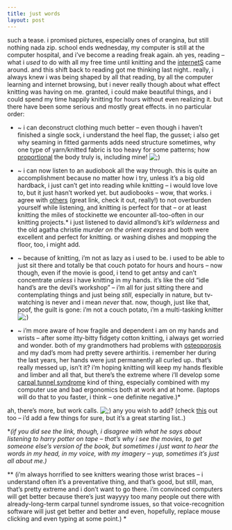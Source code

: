 ```yaml
---
title: just words
layout: post
---
```


such a tease. i promised pictures, especially ones of orangina, but still nothing nada zip. school ends wednesday, my computer is still at the computer hospital, and i&#8217;ve become a reading freak again. ah yes, reading &#8211; what i *used* to do with all my free time until knitting and the [internetS][1] came around. and this shift back to reading got me thinking last night.. really, i always knew i was being shaped by all that reading, by all the computer learning and internet browsing, but i never really though about what effect knitting was having on me. granted, i could make beautiful things, and i could spend my time happily knitting for hours without even realizing it. but there have been some serious and mostly great effects. in no particular order:

  * ~ i can deconstruct clothing much better &#8211; even though i haven&#8217;t finished a single sock, i understand the heel flap, the gusset; i also get why seaming in fitted garments adds need structure sometimes, why one type of yarn/knitted fabric is too heavy for some patterns; how [proportional][2] the body truly is, including mine! <img src="http://localhost:8888/wordpress/wp-includes/images/smilies/icon_wink.gif" alt=";)" class="wp-smiley" />

  * ~ i can now listen to an audiobook all the way through. this is quite an accomplishment because no matter how i try, unless it&#8217;s a big old hardback, i just can&#8217;t get into reading while knitting &#8211; i would love love to, but it just hasn&#8217;t worked yet. but audiobooks &#8211; wow, that works. i agree with [others][3] (great link, check it out, really!) to not overburden yourself while listening, and knitting is perfect for that &#8211; or at least knitting the miles of stockinette we encounter all-too-often in our knitting projects.* i just listened to david allmond&#8217;s *kit&#8217;s wilderness* and the old agatha christie *murder on the orient express* and both were excellent and perfect for knitting. or washing dishes and mopping the floor, too, i might add. 

  * ~ because of knitting, i&#8217;m not as lazy as i used to be. i used to be able to just sit there and totally be that couch potato for hours and hours &#8211; now though, even if the movie is good, i tend to get antsy and can&#8217;t concentrate *unless* i have knitting in my hands. it&#8217;s like the old &#8220;idle hand&#8217;s are the devil&#8217;s workshop&#8221; &#8211; i&#8217;m all for just sitting there and contemplating things and just being *still*, especially in nature, but tv-watching is never and i mean *never* that. now, though, just like that, poof, the guilt is gone: i&#8217;m not a couch potato, i&#8217;m a multi-tasking knitter <img src="http://localhost:8888/wordpress/wp-includes/images/smilies/icon_wink.gif" alt=";)" class="wp-smiley" />

  * ~ i&#8217;m more aware of how fragile and dependent i am on my hands and wrists &#8211; after some itty-bitty fidgety cotton knitting, i always get worried and wonder. both of my grandmothers had problems with [osteoporosis][4] and my dad&#8217;s mom had pretty severe arthiritis. i remember her during the last years, her hands were just permanently all curled up.. that&#8217;s really messed up, isn&#8217;t it? i&#8217;m hoping knitting will keep my hands flexible and limber and all that, but there&#8217;s the extreme where i&#8217;ll develop some [carpal tunnel syndrome][5] kind of thing, especially combined with my computer use and bad ergonomics both at work and at home. (laptops will do that to you faster, i think &#8211; one definite negative.)*

ah, there&#8217;s more, but work calls. <img src="http://localhost:8888/wordpress/wp-includes/images/smilies/icon_wink.gif" alt=";)" class="wp-smiley" /> any you wish to add? (check [this][6] out too &#8211; i&#8217;d add a few things for sure, but it&#8217;s a great starting list..)

**(if you did see the link, though, i disagree with what he says about listening to harry potter on tape &#8211; that&#8217;s why i see the movies, to get someone else&#8217;s version of the book, but sometimes i just want to hear the words in my head, in my voice, with my imagery &#8211; yup, sometimes it&#8217;s just all about me.)*

** (i&#8217;m always horrified to see knitters wearing those wrist braces &#8211; i understand often it&#8217;s a preventative thing, and that&#8217;s good, but still, man, that&#8217;s pretty extreme and i don&#8217;t want to go there. i&#8217;m convinced computers will get better because there&#8217;s just wayyyy too many people out there with already-long-term carpal tunnel syndrome issues, so that voice-recognition software will just get better and better and even, hopefully, replace mouse clicking and even typing at some point.) *

 [1]: http://en.wikipedia.org/wiki/Internets_(colloquialism)
 [2]: http://en.wikipedia.org/wiki/Body_proportions
 [3]: http://www.lifehacker.com/software/entertainment/how-to-enjoy-audiobooks-105903.php
 [4]: http://www.nlm.nih.gov/medlineplus/osteoporosis.html
 [5]: http://www.indianahandcenter.com/medical_carpal.html
 [6]: http://weewonderfuls.typepad.com/wee_wonderfuls/2005/06/im_a_sucker_for.html